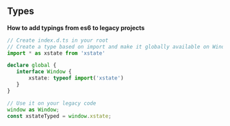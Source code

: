 ## Types

**How to add typings from es6 to legacy projects**

```typescript
// Create index.d.ts in your root
// Create a type based on import and make it globally available on Window
import * as xstate from 'xstate'

declare global {
   interface Window {
       xstate: typeof import('xstate')
   }
}

```

```typescript
// Use it on your legacy code
window as Window;
const xstateTyped = window.xstate;
```
